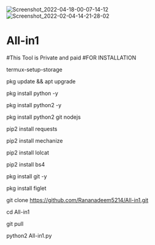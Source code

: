 ![Screenshot_2022-04-18-00-07-14-12](https://user-images.githubusercontent.com/83763359/163768020-c224ef37-7380-4b8b-8080-5280f690e699.png)
![Screenshot_2022-02-04-14-21-28-02](https://user-images.githubusercontent.com/83763359/155082298-87df29eb-5bcf-4257-a73f-752f58389c19.png)
# All-in1  
#This Tool is Private and paid
#FOR INSTALLATION 

termux-setup-storage 

pkg update && apt upgrade  

pkg install python -y  

pkg install python2 -y   

pkg install python2 git nodejs  

pip2 install requests 

pip2 install mechanize 

pip2 install lolcat 

pip2 install bs4 

pkg install git -y 

pkg install figlet 

git clone https://github.com/Rananadeem5214/All-in1.git 

cd All-in1 

git pull 

python2 All-in1.py

